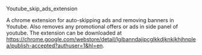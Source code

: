 Youtube_skip_ads_extension

A chrome extension for auto-skipping ads and removing banners in Youtube. Also removes any promotional offers or ads in side panel of youtube. The extension can be downloaded at https://chrome.google.com/webstore/detail/lgibanndajipcglkkdjknkjkhjhnplea/publish-accepted?authuser=1&hl=en.
